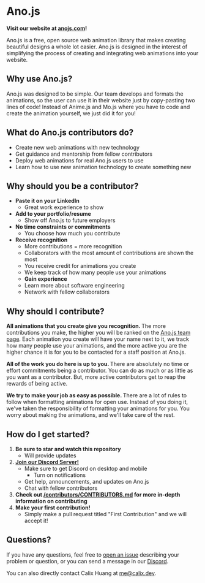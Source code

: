 # Ano.js

<b> Visit our website at [anojs.com](https://anojs.com)! </b>

Ano.js is a free, open source web animation library that makes creating beautiful designs a whole lot easier. Ano.js is designed in the interest of simplifying the process of creating and integrating web animations into your website.

## Why use Ano.js?
Ano.js was designed to be simple. Our team develops and formats the animations, so the user can use it in their website just by copy-pasting two lines of code! Instead of Anime.js and Mo.js where you have to code and create the animation yourself, we just did it for you!

## What do Ano.js contributors do?
- Create new web animations with new technology
- Get guidance and mentorship from fellow contributors
- Deploy web animations for real Ano.js users to use
- Learn how to use new animation technology to create something new

## Why should you be a contributor?
- <b> Paste it on your LinkedIn </b>
  - Great work experience to show
- <b> Add to your portfolio/resume </b>
  - Show off Ano.js to future employers
- <b> No time constraints or commitments </b>
  - You choose how much you contribute
- <b> Receive recognition </b>
  - More contributions = more recognition
  - Collaborators with the most amount of contributions are shown the most
  - You receive credit for animations you create
  - We keep track of how many people use your animations
  - <b> Gain experience </b>
  - Learn more about software engineering
  - Network with fellow collaborators

## Why should I contribute?
<b> All animations that you create give you recognition. </b> The more contributions you make, the higher you will be ranked on the [Ano.js team page](https://anojs.com/our-team). Each animation you create will have your name next to it, we track how many people use your animations, and the more active you are the higher chance it is for you to be contacted for a staff position at Ano.js.

<b> All of the work you do here is up to you. </b> There are absolutely no time or effort commitments being a contributor. You can do as much or as little as you want as a contributor. But, more active contributors get to reap the rewards of being active.

<b> We try to make your job as easy as possible. </b> There are a lot of rules to follow when formatting animations for open use. Instead of you doing it, we've taken the responsibility of formatting your animations for you. You worry about making the animations, and we'll take care of the rest.

## How do I get started?
1. <b> Be sure to star and watch this repository </b>
    - Will provide updates
2. <b> [Join our Discord Server!](https://discord.gg/xkdRm7E)  </b>
    - Make sure to get Discord on desktop and mobile
      - Turn on notifications
    - Get help, announcements, and updates on Ano.js
    - Chat with fellow contributors
3. <b> Check out [/contributors/CONTRIBUTORS.md](CONTRIBUTORS.md) for more in-depth information on contributing </b>
4. <b> Make your first contribution! </b>
    - Simply make a pull request titled "First Contribution" and we will accept it!


## Questions?
If you have any questions, feel free to [open an issue](https://github.com/ano-js/anojs/issues) describing your problem or question, or you can send a message in our [Discord](https://discord.gg/xkdRm7E).

You can also directly contact Calix Huang at me@calix.dev.
